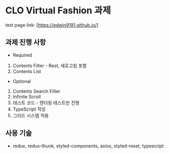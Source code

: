 # CLO Virtual Fashion 과제

test page link: [https://edwin9191.github.io/]

## 과제 진행 사항

- Required

1. Contents Filter - Rest, 새로고침 포함
2. Contents List

- Optional

1. Contents Search Filter
2. Infinite Scroll
3. 테스트 코드 - 렌더링 테스트만 진행
4. TypeScript 작성
5. 그리드 시스템 적용

## 사용 기술

- redux, redux-thunk, styled-components, axios, styled-reset, typescript
